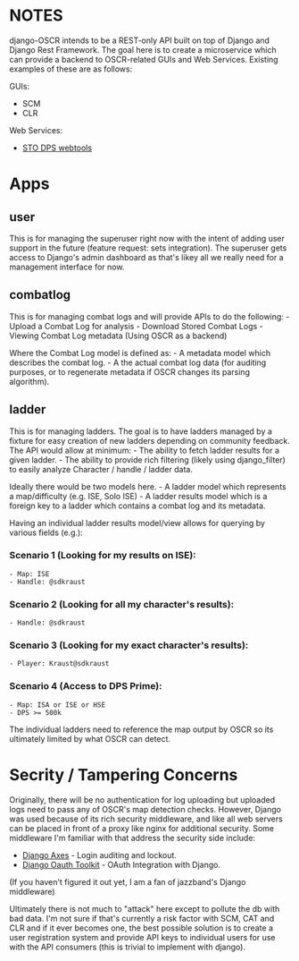 # NOTES

django-OSCR intends to be a REST-only API built on top of Django and
Django Rest Framework. The goal here is to create a microservice which can
provide a backend to OSCR-related GUIs and Web Services. Existing examples of
these are as follows:

GUIs:
- SCM
- CLR

Web Services: 
- [STO DPS webtools](http://sto-dps.danfai.de/)

# Apps
## user
This is for managing the superuser right now with the intent of adding user
support in the future (feature request: sets integration). The superuser gets
access to Django's admin dashboard as that's likey all we really need for a
management interface for now.

## combatlog
This is for managing combat logs and will provide APIs to do the following:
    - Upload a Combat Log for analysis
    - Download Stored Combat Logs
    - Viewing Combat Log metadata (Using OSCR as a backend)

Where the Combat Log model is defined as:
    - A metadata model which describes the combat log.
    - A the actual combat log data (for auditing purposes, or to regenerate
      metadata if OSCR changes its parsing algorithm).

## ladder
This is for managing ladders. The goal is to have ladders managed by a fixture
for easy creation of new ladders depending on community feedback. The API would
allow at minimum:
    - The ability to fetch ladder results for a given ladder.
    - The ability to provide rich filtering (likely using django_filter) to
      easily analyze Character / handle / ladder data.

Ideally there would be two models here.
    - A ladder model which represents a map/difficulty (e.g. ISE, Solo ISE)
    - A ladder results model which is a foreign key to a ladder which contains a
      combat log and its metadata.

Having an individual ladder results model/view allows for querying by various
fields (e.g.):

### Scenario 1 (Looking for my results on ISE):
    - Map: ISE
    - Handle: @sdkraust

### Scenario 2 (Looking for all my character's results):
    - Handle: @sdkraust

### Scenario 3 (Looking for my exact character's results):
    - Player: Kraust@sdkraust

### Scenario 4 (Access to DPS Prime):
    - Map: ISA or ISE or HSE
    - DPS >= 500k

The individual ladders need to reference the map output by OSCR so its ultimately
limited by what OSCR can detect.


# Secrity / Tampering Concerns

Originally, there will be no authentication for log uploading but uploaded logs
need to pass any of OSCR's map detection checks. However, Django was used because
of its rich security middleware, and like all web servers can be placed in front
of a proxy like nginx for additional security. Some middleware I'm familiar with
that address the security side include:

- [Django Axes](https://github.com/jazzband/django-axes) - Login auditing and lockout.
- [Django Oauth Toolkit](https://github.com/jazzband/django-oauth-toolkit) - OAuth Integration with Django.


(If you haven't figured it out yet, I am a fan of jazzband's Django middleware)

Ultimately there is not much to "attack" here except to pollute the db with bad
data. I'm not sure if that's currently a risk factor with SCM, CAT and CLR and if
it ever becomes one, the best possible solution is to create a user registration
system and provide API keys to individual users for use with the API consumers
(this is trivial to implement with django).
